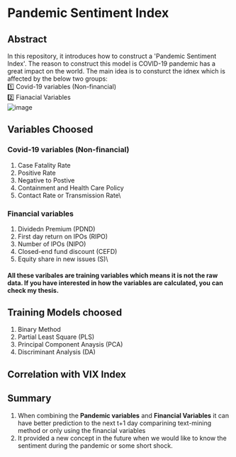 # Pandemic Sentiment Index
## Abstract
In this repository, it introduces how to construct a 'Pandemic Sentiment Index'. The reason to construct this model is COVID-19 pandemic has a great impact on the world. 
The main idea is to consturct the idnex which is affected by the below two groups:\
1️⃣ Covid-19 variables (Non-financial)\
2️⃣ Fianacial Variables\
![image](https://github.com/dsChenWu/Pandemic-Sentiment-Index/assets/115355972/034b496e-9671-4213-afea-2da44dbf97d5)

## Variables Choosed
### Covid-19 variables (Non-financial)
1. Case Fatality Rate 
2. Positive Rate
3. Negative to Postive
4. Containment and Health Care Policy
5. Contact Rate or Transmission Rate\
### Financial variables
1. Dividedn Premium (PDND)
2. First day return on IPOs (RIPO)
3. Number of IPOs (NIPO)
4. Closed-end fund discount (CEFD)
5. Equity share in new issues (S)\
#### All these varibales are training variables which means it is not the raw data. If you have interested in how the variables are calculated, you can check my thesis.

## Training Models choosed
1. Binary Method
2. Partial Least Square (PLS)
3. Principal Component Anaysis (PCA)
4. Discriminant Analysis (DA)

## Correlation with VIX Index

## Summary
1. When combining the **Pandemic variables** and **Financial Variables** it can have better prediction to the next t+1 day comparining text-mining method or only using the financial variables
2. It provided a new concept in the future when we would like to know the sentiment during the pandemic or some short shock.
